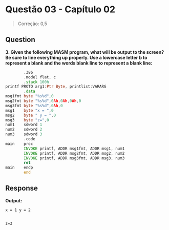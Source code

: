 # Questão 03 - Capítulo 02

> Correção: 0,5

## Question

**<p>3. Given the following MASM program, what will be output to the screen? Be sure to line everything up properly. Use a lowercase letter b to represent a blank and the words blank line to represent a blank line:</p>**

```asm
        .386
        .model flat, c
        .stack 100h
printf PROTO arg1:Ptr Byte, printlist:VARARG
        .data
msg1fmt byte "%s%d",0
msg2fmt byte "%s%d",0Ah,0Ah,0Ah,0
msg3fmt byte "%s%d",0Ah,0
msg1    byte "x = ",0
msg2    byte " y = ",0
msg3    byte "z=",0
num1    sdword 1
num2    sdword 2
num3    sdword 3
        .code
main    proc
        INVOKE printf, ADDR msg1fmt, ADDR msg1, num1
        INVOKE printf, ADDR msg2fmt, ADDR msg2, num2
        INVOKE printf, ADDR msg3fmt, ADDR msg3, num3
        ret
main    endp
        end
```

## Response

**Output:**
```
x = 1 y = 2


z=3
```
